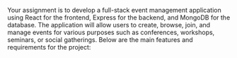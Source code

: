 Your assignment is to develop a full-stack event management application using React for the frontend, Express for the backend, and MongoDB for the database. The application will allow users to create, browse, join, and manage events for various purposes such as conferences, workshops, seminars, or social gatherings. Below are the main features and requirements for the project:

